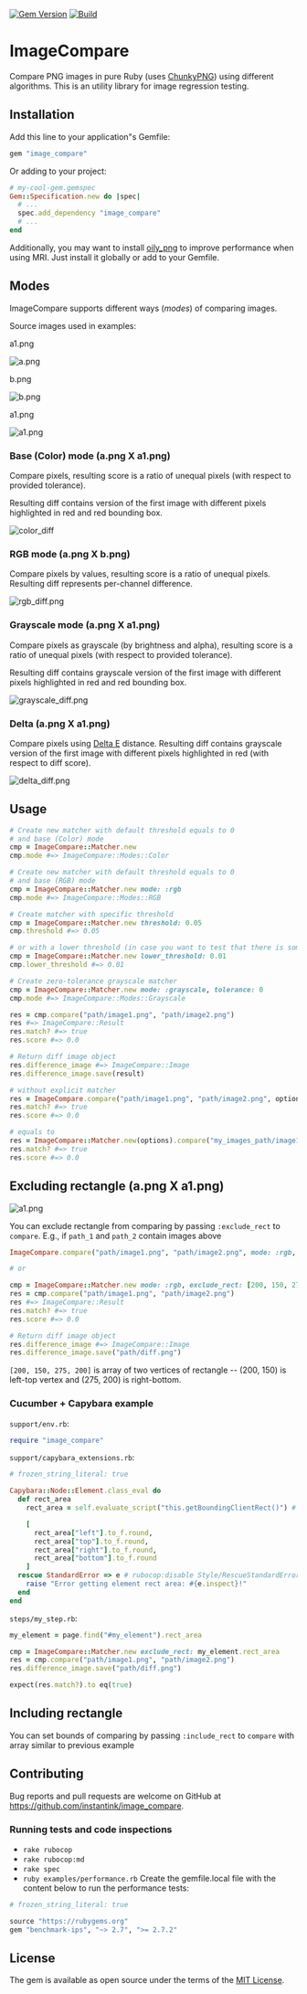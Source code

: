 [![Gem Version](https://badge.fury.io/rb/image_compare.svg)](https://rubygems.org/gems/image_compare)
[![Build](https://github.com/instantink/image_compare/workflows/Build/badge.svg)](https://github.com/instantink/image_compare/actions)

# ImageCompare

Compare PNG images in pure Ruby (uses [ChunkyPNG](https://github.com/wvanbergen/chunky_png)) using different algorithms.
This is an utility library for image regression testing.

## Installation

Add this line to your application"s Gemfile:

```ruby
gem "image_compare"
```

Or adding to your project:

```ruby
# my-cool-gem.gemspec
Gem::Specification.new do |spec|
  # ...
  spec.add_dependency "image_compare"
  # ...
end
```

Additionally, you may want to install [oily_png](https://github.com/wvanbergen/oily_png) to improve performance when using MRI. Just install it globally or add to your Gemfile.

## Modes

ImageCompare supports different ways (_modes_) of comparing images.

Source images used in examples:

a1.png

<img alt="a.png" src="spec/fixtures/a.png" />

b.png

<img alt="b.png" src="spec/fixtures/b.png" />

a1.png

<img alt="a1.png" src="spec/fixtures/a1.png" />

### Base (Color) mode (a.png X a1.png)

Compare pixels, resulting score is a ratio of unequal pixels (with respect to provided tolerance).

Resulting diff contains version of the first image with different pixels highlighted in red and red bounding box.

<img alt="color_diff" src="spec/fixtures/color_diff.png" />

### RGB mode (a.png X b.png)

Compare pixels by values, resulting score is a ratio of unequal pixels.
Resulting diff represents per-channel difference.

<img alt="rgb_diff.png" src="spec/fixtures/rgb_diff.png" />

### Grayscale mode (a.png X a1.png)

Compare pixels as grayscale (by brightness and alpha), resulting score is a ratio of unequal pixels (with respect to provided tolerance).

Resulting diff contains grayscale version of the first image with different pixels highlighted in red and red bounding box.

<img alt="grayscale_diff.png" src="spec/fixtures/grayscale_diff.png" />

### Delta (a.png X a1.png)

Compare pixels using [Delta E](https://en.wikipedia.org/wiki/Color_difference) distance.
Resulting diff contains grayscale version of the first image with different pixels highlighted in red (with respect to diff score).

<img alt="delta_diff.png" src="spec/fixtures/delta_diff.png" />

## Usage

```ruby
# Create new matcher with default threshold equals to 0
# and base (Color) mode
cmp = ImageCompare::Matcher.new
cmp.mode #=> ImageCompare::Modes::Color

# Create new matcher with default threshold equals to 0
# and base (RGB) mode
cmp = ImageCompare::Matcher.new mode: :rgb
cmp.mode #=> ImageCompare::Modes::RGB

# Create matcher with specific threshold
cmp = ImageCompare::Matcher.new threshold: 0.05
cmp.threshold #=> 0.05

# or with a lower threshold (in case you want to test that there is some difference)
cmp = ImageCompare::Matcher.new lower_threshold: 0.01
cmp.lower_threshold #=> 0.01

# Create zero-tolerance grayscale matcher
cmp = ImageCompare::Matcher.new mode: :grayscale, tolerance: 0
cmp.mode #=> ImageCompare::Modes::Grayscale

res = cmp.compare("path/image1.png", "path/image2.png")
res #=> ImageCompare::Result
res.match? #=> true
res.score #=> 0.0

# Return diff image object
res.difference_image #=> ImageCompare::Image
res.difference_image.save(result)

# without explicit matcher
res = ImageCompare.compare("path/image1.png", "path/image2.png", options)
res.match? #=> true
res.score #=> 0.0

# equals to
res = ImageCompare::Matcher.new(options).compare("my_images_path/image1.png", "my_images_path/image2.png")
res.match? #=> true
res.score #=> 0.0
```

## Excluding rectangle (a.png X a1.png)

<img alt="a1.png" src="spec/fixtures/rgb_exclude_rect.png" />

You can exclude rectangle from comparing by passing `:exclude_rect` to `compare`.
E.g., if `path_1` and `path_2` contain images above
```ruby
ImageCompare.compare("path/image1.png", "path/image2.png", mode: :rgb, exclude_rect: [200, 150, 275, 200]).match? # => true

# or

cmp = ImageCompare::Matcher.new mode: :rgb, exclude_rect: [200, 150, 275, 200]
res = cmp.compare("path/image1.png", "path/image2.png")
res #=> ImageCompare::Result
res.match? #=> true
res.score #=> 0.0

# Return diff image object
res.difference_image #=> ImageCompare::Image
res.difference_image.save("path/diff.png")
```
`[200, 150, 275, 200]` is array of two vertices of rectangle -- (200, 150) is left-top vertex and (275, 200) is right-bottom.

### Cucumber + Capybara example
`support/env.rb`:
```ruby
require "image_compare"
```

`support/capybara_extensions.rb`:
```ruby
# frozen_string_literal: true

Capybara::Node::Element.class_eval do
  def rect_area
    rect_area = self.evaluate_script("this.getBoundingClientRect()") # rubocop:disable Style/RedundantSelf

    [
      rect_area["left"].to_f.round,
      rect_area["top"].to_f.round,
      rect_area["right"].to_f.round,
      rect_area["bottom"].to_f.round
    ]
  rescue StandardError => e # rubocop:disable Style/RescueStandardError
    raise "Error getting element rect area: #{e.inspect}!"
  end
end
```

`steps/my_step.rb`:
```ruby
my_element = page.find("#my_element").rect_area

cmp = ImageCompare::Matcher.new exclude_rect: my_element.rect_area
res = cmp.compare("path/image1.png", "path/image2.png")
res.difference_image.save("path/diff.png")

expect(res.match?).to eq(true)
```

## Including rectangle

You can set bounds of comparing by passing `:include_rect` to `compare` with array similar to previous example

## Contributing

Bug reports and pull requests are welcome on GitHub at https://github.com/instantink/image_compare.

### Running tests and code inspections

- `rake rubocop`
- `rake rubocop:md`
- `rake spec`
- `ruby examples/performance.rb` Create the gemfile.local file with the content below to run the performance tests:
```ruby
# frozen_string_literal: true

source "https://rubygems.org"
gem "benchmark-ips", "~> 2.7", ">= 2.7.2"
```


## License

The gem is available as open source under the terms of the [MIT License](http://opensource.org/licenses/MIT).
